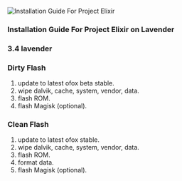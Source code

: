 ![Installation Guide For Project Elixir](https://i.imgur.com/3UmK6nS.png "Installation")

### Installation Guide For Project Elixir on Lavender

### 3.4 lavender

### Dirty Flash
1. update to latest ofox beta stable.
2. wipe dalvik, cache, system, vendor, data.
3. flash ROM.
4. flash Magisk (optional).

### Clean Flash
1. update to latest ofox stable.
2. wipe dalvik, cache, system, vendor, data.
3. flash ROM.
4. format data.
5. flash Magisk (optional).
